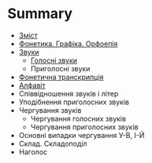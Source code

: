 # Summary

* [Зміст](README.md)
* [Фонетика. Графіка. Орфоепія](fonetika_grafka_orfoepya.md)
* [Звуки](1/zvuki.md)
   * [Голосні звуки](1/golosn_zvuki.md)
   * Приголосні звуки
* [Фонетична транскрипція](1/fonetichna_transkriptsya.md)
* [Алфавіт](1/alfavt.md)
* Співвідношення звуків і літер
* Уподібнення приголосних звуків
* Чергування звуків
   * Чергування голосних звуків
   * Чергування приголосних звуків
* Основні випадки чергування У-В, І-Й
* Склад. Складоподіл
* Наголос

